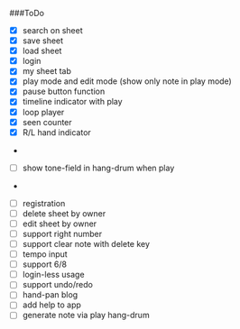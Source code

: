 ###ToDo
- [x] search on sheet
- [x] save sheet
- [x] load sheet
- [x] login
- [x] my sheet tab
- [x] play mode and edit mode  (show only note in play mode)
- [x] pause button function
- [x] timeline indicator with play
- [x] loop player
- [x] seen counter
- [x] R/L hand indicator
- 
- [ ] show tone-field in hang-drum when play
- 
- [ ] registration
- [ ] delete sheet by owner
- [ ] edit sheet by owner
- [ ] support right number
- [ ] support clear note with delete key
- [ ] tempo input
- [ ] support 6/8
- [ ] login-less usage
- [ ] support undo/redo
- [ ] hand-pan blog
- [ ] add help to app
- [ ] generate note via play hang-drum